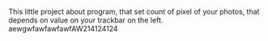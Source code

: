 This little project about program, that set count of pixel of your photos, that depends on value on your trackbar on the left.
aewgwfawfawfawfAW214124124
